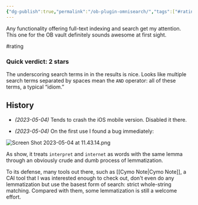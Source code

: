 ```yaml
---
{"dg-publish":true,"permalink":"/ob-plugin-omnisearch/","tags":["#rating"],"noteIcon":"2"}
---
```


Any functionality offering full-text indexing and search get my attention. This one for the OB vault definitely sounds awesome at first sight.

#rating 
### Quick verdict: 2 stars

The underscoring search terms in in the results is nice. Looks like multiple search terms separated by spaces mean the `AND` operator: all of these terms, a typical “idiom.”

## History

- *(2023-05-04)* Tends to crash the iOS mobile version. Disabled it there.

- *(2023-05-04)* On the first use I found a bug immediately:

![Screen Shot 2023-05-04 at 11.43.14.png](/img/user/_attachments/_OB/Screen%20Shot%202023-05-04%20at%2011.43.14.png)

As show, it treats `interpret` and `internet` as words with the same lemma through an obviously crude and dumb process of lemmatization.

To its defense, many tools out there, such as [[Cymo Note\|Cymo Note]], a CAI tool that I was interested enough to check out, don't even do any lemmatization but use the basest form of search: strict whole-string matching. Compared with them, some lemmatization is still a welcome effort.
